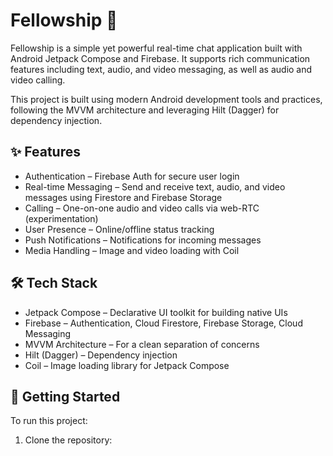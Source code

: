 

# Fellowship 💬

Fellowship is a simple yet powerful real-time chat application built with Android Jetpack Compose and Firebase. It supports rich communication features including text, audio, and video messaging, as well as audio and video calling.

This project is built using modern Android development tools and practices, following the MVVM architecture and leveraging Hilt (Dagger) for dependency injection.

## ✨ Features

* Authentication – Firebase Auth for secure user login
* Real-time Messaging – Send and receive text, audio, and video messages using Firestore and Firebase Storage
* Calling – One-on-one audio and video calls via web-RTC (experimentation)
* User Presence – Online/offline status tracking
* Push Notifications – Notifications for incoming messages
* Media Handling – Image and video loading with Coil

## 🛠️ Tech Stack

* Jetpack Compose – Declarative UI toolkit for building native UIs
* Firebase – Authentication, Cloud Firestore, Firebase Storage, Cloud Messaging
* MVVM Architecture – For a clean separation of concerns
* Hilt (Dagger) – Dependency injection
* Coil – Image loading library for Jetpack Compose

## 🚀 Getting Started

To run this project:

1. Clone the repository:

